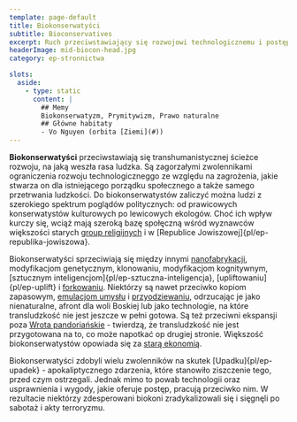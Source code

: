 ```yaml
---
template: page-default
title: Biokonserwatyści
subtitle: Bioconservatives
excerpt: Ruch przeciwstawiający się rozwojowi technologicznemu i postępom transhumanizmu 
headerImage: mid-biocon-head.jpg
category: ep-stronnictwa

slots:
  aside:
    - type: static
      content: |
        ## Memy
        Biokonserwatyzm, Prymitywizm, Prawo naturalne
        ## Główne habitaty
        - Vo Nguyen (orbita [Ziemi](#))
---
```

**Biokonserwatyści** przeciwstawiają się transhumanistycznej ścieżce rozwoju, na jaką weszła rasa ludzka. Są zagorzałymi zwolennikami ograniczenia rozwoju technologiczneggo ze względu na zagrożenia, jakie stwarza on dla istniejącego porządku społecznego a także samego przetrwania ludzkości. Do biokonserwatystów zaliczyć można ludzi z szerokiego spektrum poglądów politycznych: od prawicowych konserwatystów kulturowych po lewicowych ekologów. Choć ich wpływ kurczy się, wciąż mają szeroką bazę społęczną wśród wyznawców większości starych [group religijnych](#) i w [Republice Jowiszowej]{pl/ep-republika-jowiszowa}.

Biokonserwatyści sprzeciwiają się między innymi [nanofabrykacji](#), modyfikacjom genetycznym, klonowaniu, modyfikacjom kognitywnym, [sztucznym inteligencjom]{pl/ep-sztuczna-inteligencja}, [upliftowaniu]{pl/ep-uplift} i [forkowaniu](#). Niektórzy są nawet przeciwko kopiom zapasowym, [emulacjom umysłu](#) i [przyodziewaniu](#), odrzucając je jako nienaturalne, afront dla woli Boskiej lub jako technologie, na które transludzkość nie jest jeszcze w pełni gotowa. Są też przeciwni ekspansji poza [Wrota pandoriańskie](#) - twierdzą, że transludzkość nie jest przygotowana na to, co może napotkać op drugiej stronie. Większość biokonserwatystów opowiada się za [starą ekonomią](#).

Biokonserwatyści zdobyli wielu zwolenników na skutek [Upadku]{pl/ep-upadek} - apokaliptycznego zdarzenia, które stanowiło ziszczenie tego, przed czym ostrzegali. Jednak mimo to powab technologii oraz usprawnienia i wygody, jakie oferuje postęp, pracują przeciwko nim. W rezultacie niektórzy zdesperowani biokoni zradykalizowali się i sięgnęli po sabotaż i akty terroryzmu.
